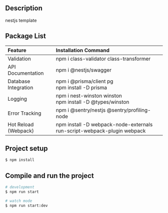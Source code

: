 
## Description

nestjs template

## Package List


| Feature                  | Installation Command                                                    |  
|:-------------------------|:------------------------------------------------------------------------|  
| Validation               | npm i class-validator class-transformer                                 |
| API Documentation        | npm i @nestjs/swagger                                                   |   
| Database Integration     | npm i @prisma/client pg<br/> npm install -D prisma                      |
| Logging                  | npm i nest-winston winston <br/> npm install -D @types/winston          |
| Error Tracking           | npm i @sentry/nestjs @sentry/profiling-node                             |
| Hot Reload (Webpack)     | npm install -D webpack-node-externals run-script-webpack-plugin webpack |
  

## Project setup

```bash
$ npm install
```

## Compile and run the project

```bash
# development
$ npm run start

# watch mode
$ npm run start:dev

```